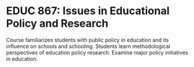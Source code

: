 # EDUC 867: Issues in Educational Policy and Research

Course familiarizes students with public policy in education and its influence on schools and schooling. Students learn methodological perspectives of education policy research. Examine major policy initiatives in education.